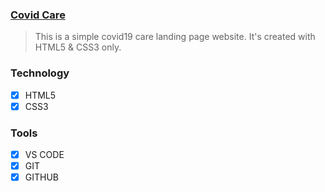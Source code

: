 ### [Covid Care](https://covid19-care.vercel.app/)

> This is a simple covid19 care landing page website. It's created with HTML5 & CSS3 only.

###

<!-- image -->

### Technology

- [x] HTML5
- [x] CSS3

### Tools

- [x] VS CODE
- [x] GIT
- [x] GITHUB
